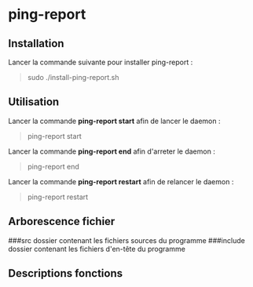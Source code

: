 # ping-report

## Installation

Lancer la commande suivante pour installer ping-report :
> sudo ./install-ping-report.sh

## Utilisation

Lancer la commande **ping-report start** afin de lancer le daemon :
> ping-report start

Lancer la commande **ping-report end** afin d'arreter le daemon :
> ping-report end

Lancer la commande **ping-report restart** afin de relancer le daemon :
> ping-report restart

## Arborescence fichier

###src
dossier contenant les fichiers sources du programme
###include
dossier contenant les fichiers d'en-tête du programme

## Descriptions fonctions
